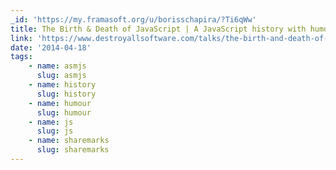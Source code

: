 ```yaml
---
_id: 'https://my.framasoft.org/u/borisschapira/?Ti6qWw'
title: The Birth & Death of JavaScript | A JavaScript history with humour
link: 'https://www.destroyallsoftware.com/talks/the-birth-and-death-of-javascript'
date: '2014-04-18'
tags:
    - name: asmjs
      slug: asmjs
    - name: history
      slug: history
    - name: humour
      slug: humour
    - name: js
      slug: js
    - name: sharemarks
      slug: sharemarks
---
```


<div class="markdown"><p></p></div>
